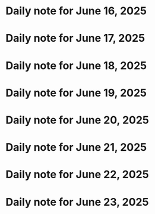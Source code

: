 # Daily note for June 16, 2025
# Daily note for June 17, 2025
# Daily note for June 18, 2025
# Daily note for June 19, 2025
# Daily note for June 20, 2025
# Daily note for June 21, 2025
# Daily note for June 22, 2025
# Daily note for June 23, 2025
